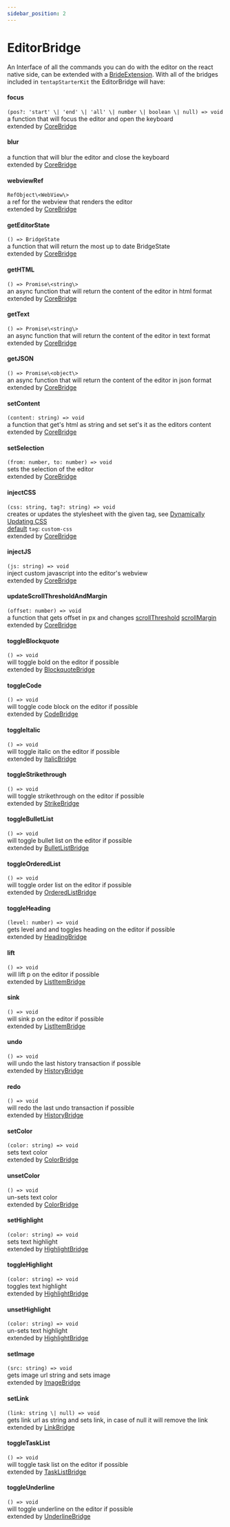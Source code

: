 ```yaml
---
sidebar_position: 2
---
```


# EditorBridge

An Interface of all the commands you can do with the editor on the react native side, can be extended with a [BrideExtension](./BridgeExtensions.md). With all of the bridges included in `tentapStarterKit` the EditorBridge will have:

#### focus

`(pos?: 'start' \| 'end' \| 'all' \| number \| boolean \| null) => void`<br />
a function that will focus the editor and open the keyboard <br /> extended by [CoreBridge](./BridgeExtensions#coreextension)

#### blur

a function that will blur the editor and close the keyboard <br /> extended by [CoreBridge](./BridgeExtensions#coreextension)

#### webviewRef

`RefObject\<WebView\>`<br />
a ref for the webview that renders the editor <br /> extended by [CoreBridge](./BridgeExtensions#coreextension)

#### getEditorState

`() => BridgeState`<br />
a function that will return the most up to date BridgeState <br /> extended by [CoreBridge](./BridgeExtensions#coreextension)

#### getHTML

`() => Promise\<string\>`<br />
an async function that will return the content of the editor in html format <br /> extended by [CoreBridge](./BridgeExtensions#coreextension)

#### getText

`() => Promise\<string\>`<br />
an async function that will return the content of the editor in text format <br /> extended by [CoreBridge](./BridgeExtensions#coreextension)

#### getJSON

`() => Promise\<object\>`<br />
an async function that will return the content of the editor in json format <br /> extended by [CoreBridge](./BridgeExtensions#coreextension)

#### setContent

`(content: string) => void`<br />
a function that get's html as string and set set's it as the editors content <br /> extended by [CoreBridge](./BridgeExtensions#coreextension)

#### setSelection

`(from: number, to: number) => void`<br />
sets the selection of the editor <br /> extended by [CoreBridge](./BridgeExtensions#coreextension)

#### injectCSS

`(css: string, tag?: string) => void`<br />
creates or updates the stylesheet with the given tag, see [Dynamically Updating CSS](../examples/customCss/#dynamically-updating-css) <br /> <u>default</u> `tag`: `custom-css`<br /> extended by [CoreBridge](./BridgeExtensions#coreextension)

#### injectJS

`(js: string) => void`<br />
inject custom javascript into the editor's webview <br /> extended by [CoreBridge](./BridgeExtensions#coreextension)

#### updateScrollThresholdAndMargin

`(offset: number) => void`<br />
a function that gets offset in px and changes [scrollThreshold](https://prosemirror.net/docs/ref/#view.EditorProps.scrollThreshold) [scrollMargin](https://prosemirror.net/docs/ref/#view.EditorProps.scrollMargin) <br /> extended by [CoreBridge](./BridgeExtensions#coreextension)

#### toggleBlockquote

`() => void` <br />will toggle bold on the editor if possible <br /> extended by [BlockquoteBridge](./BridgeExtensions#blockquotebridge)

#### toggleCode

`() => void` <br />will toggle code block on the editor if possible <br /> extended by [CodeBridge](./BridgeExtensions#codebridge)

#### toggleItalic

`() => void` <br />will toggle italic on the editor if possible <br /> extended by [ItalicBridge](./BridgeExtensions#italicbridge)

#### toggleStrikethrough

`() => void` <br />will toggle strikethrough on the editor if possible <br /> extended by [StrikeBridge](./BridgeExtensions#strikebridge)

#### toggleBulletList

`() => void` <br />will toggle bullet list on the editor if possible <br /> extended by [BulletListBridge](./BridgeExtensions#bulletlistbridge)

#### toggleOrderedList

`() => void` <br />will toggle order list on the editor if possible <br /> extended by [OrderedListBridge](./BridgeExtensions#orderedlistbridge)

#### toggleHeading

`(level: number) => void` <br />gets level and and toggles heading on the editor if possible <br /> extended by [HeadingBridge](./BridgeExtensions#headingbridge)

#### lift

`() => void` <br />will lift p on the editor if possible <br /> extended by [ListItemBridge](./BridgeExtensions#listitembridge)

#### sink

`() => void` <br />will sink p on the editor if possible <br /> extended by [ListItemBridge](./BridgeExtensions#listitembridge)

#### undo

`() => void` <br />will undo the last history transaction if possible <br /> extended by [HistoryBridge](./BridgeExtensions#historybridge)

#### redo

`() => void` <br />will redo the last undo transaction if possible <br /> extended by [HistoryBridge](./BridgeExtensions#historybridge)

#### setColor

`(color: string) => void` <br />sets text color<br /> extended by [ColorBridge](./BridgeExtensions#colorbridge)

#### unsetColor

`() => void` <br />un-sets text color<br /> extended by [ColorBridge](./BridgeExtensions#colorbridge)

#### setHighlight

`(color: string) => void` <br />sets text highlight<br /> extended by [HighlightBridge](./BridgeExtensions#highlightbridge)

#### toggleHighlight

`(color: string) => void` <br />toggles text highlight<br /> extended by [HighlightBridge](./BridgeExtensions#highlightbridge)

#### unsetHighlight

`(color: string) => void` <br />un-sets text highlight<br /> extended by [HighlightBridge](./BridgeExtensions#highlightbridge)

#### setImage

`(src: string) => void` <br />gets image url string and sets image <br /> extended by [ImageBridge](./BridgeExtensions#imagebridge)

#### setLink

`(link: string \| null) => void` <br />gets link url as string and sets link, in case of null it will remove the link <br /> extended by [LinkBridge](./BridgeExtensions#linkbridge)

#### toggleTaskList

`() => void` <br />will toggle task list on the editor if possible <br /> extended by [TaskListBridge](./BridgeExtensions#tasklistbridge)

#### toggleUnderline

`() => void` <br />will toggle underline on the editor if possible <br /> extended by [UnderlineBridge](./BridgeExtensions#underlinebridge)

<!-- toggleUnderline: () => void; -->
